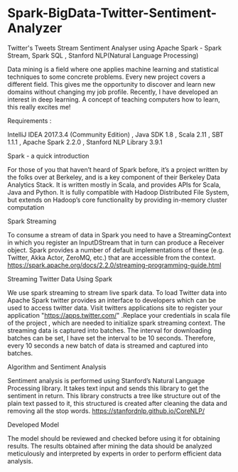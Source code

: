
# Spark-BigData-Twitter-Sentiment-Analyzer

Twitter's Tweets Stream Sentiment Analyser using Apache Spark - Spark Stream, Spark SQL , Stanford NLP(Natural Language Processing)


Data mining is a field where one applies machine learning and statistical techniques to some concrete problems. Every new project covers a different field. This gives me the opportunity to discover and learn new domains without changing my job profile.  Recently, I have developed an interest in deep learning. A concept of teaching computers how to learn, this really excites me!

Requirements : 

IntelliJ IDEA 2017.3.4 (Community Edition) , Java SDK 1.8 , Scala 2.11 , SBT 1.1.1 , Apache Spark 2.2.0 , Stanford NLP Library 3.9.1

Spark - a quick introduction

For those of you that haven’t heard of Spark before, it’s a project written by the folks over at Berkeley, and is a key component of their Berkeley Data Analytics Stack. It is written mostly in Scala, and provides APIs for Scala, Java and Python. It is fully compatible with Hadoop Distributed File System, but extends on Hadoop’s core functionality by providing in-memory cluster computation


Spark Streaming

To consume a stream of data in Spark you need to have a StreamingContext in which you register an InputDStream that in turn can produce a Receiver object. Spark provides a number of default implementations of these (e.g. Twitter, Akka Actor, ZeroMQ, etc.) that are accessible from the context.
https://spark.apache.org/docs/2.2.0/streaming-programming-guide.html

Streaming Twitter Data Using Spark

We use spark streaming to stream live spark data. To load Twitter data into Apache Spark twitter provides an interface to developers which can be used to access twitter data. Visit twitters applications site to register your application "https://apps.twitter.com/"  .Replace your credentials in scala file of the project ,  which are needed to initialize spark streaming context.
The streaming data is captured into batches. The interval for downloading batches can be set, I have set the interval to be 10 seconds. Therefore, every 10 seconds a new batch of data is streamed and captured into batches.

Algorithm and Sentiment Analysis

Sentiment analysis is performed using Stanford’s Natural Language Processing library. It takes text input and sends this library to get the sentiment in return. This library constructs a tree like structure out of the plain text passed to it, this structured is created after cleaning the data and removing all the stop words.
https://stanfordnlp.github.io/CoreNLP/

Developed Model

The model should be reviewed and checked before using it for obtaining results. The results obtained after mining the data should be analyzed meticulously and interpreted by experts in order to perform efficient data analysis.
